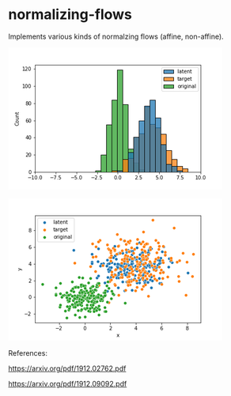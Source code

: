 # normalizing-flows

Implements various kinds of normalzing flows (affine, non-affine).

![alt text](https://github.com/StanleyN1/normalizing-flows/blob/master/1d-gaussian-approx.png?raw=true)

![alt text](https://github.com/StanleyN1/normalizing-flows/blob/master/2d-gaussian-approx.png?raw=true)

References:

  https://arxiv.org/pdf/1912.02762.pdf
  
  https://arxiv.org/pdf/1912.09092.pdf
